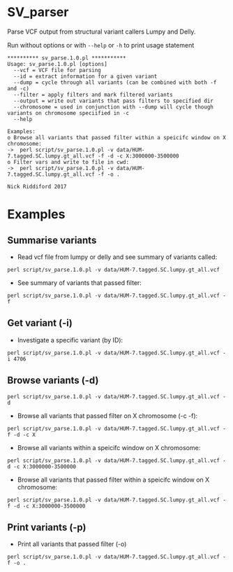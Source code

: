 # SV_parser

Parse VCF output from structural variant callers Lumpy and Delly.

Run without options or with `--help` or `-h` to print usage statement

```
********** sv_parse.1.0.pl ***********
Usage: sv_parse.1.0.pl [options]
  --vcf = VCF file for parsing
  --id = extract information for a given variant
  --dump = cycle through all variants (can be combined with both -f and -c)
  --filter = apply filters and mark filtered variants
  --output = write out variants that pass filters to specified dir
  --chromosome = used in conjunction with --dump will cycle though variants on chromosome speciified in -c
  --help

Examples:
o Browse all variants that passed filter within a speicifc window on X chromosome:
->  perl script/sv_parse.1.0.pl -v data/HUM-7.tagged.SC.lumpy.gt_all.vcf -f -d -c X:3000000-3500000
o Filter vars and write to file in cwd:
->  perl script/sv_parse.1.0.pl -v data/HUM-7.tagged.SC.lumpy.gt_all.vcf -f -o .

Nick Riddiford 2017
```


# Examples 


## Summarise variants

* Read vcf file from lumpy or delly and see summary of variants called: 

`perl script/sv_parse.1.0.pl -v data/HUM-7.tagged.SC.lumpy.gt_all.vcf`

* See summary of variants that passed filter: 

`perl script/sv_parse.1.0.pl -v data/HUM-7.tagged.SC.lumpy.gt_all.vcf -f`


## Get variant (-i)

* Investigate a specific variant (by ID):

`perl script/sv_parse.1.0.pl -v data/HUM-7.tagged.SC.lumpy.gt_all.vcf -i 4706`


## Browse variants (-d)

`perl script/sv_parse.1.0.pl -v data/HUM-7.tagged.SC.lumpy.gt_all.vcf -d`

* Browse all variants that passed filter on X chromosome (-c -f): 
 
`perl script/sv_parse.1.0.pl -v data/HUM-7.tagged.SC.lumpy.gt_all.vcf -f -d -c X`

* Browse all variants within a speicifc window on X chromosome: 

`perl script/sv_parse.1.0.pl -v data/HUM-7.tagged.SC.lumpy.gt_all.vcf -d -c X:3000000-3500000`

* Browse all variants that passed filter within a speicifc window on X chromosome: 

`perl script/sv_parse.1.0.pl -v data/HUM-7.tagged.SC.lumpy.gt_all.vcf -f -d -c X:3000000-3500000`


## Print variants (-p)

* Print all variants that passed filter (-o)

`perl script/sv_parse.1.0.pl -v data/HUM-7.tagged.SC.lumpy.gt_all.vcf -f -o .`